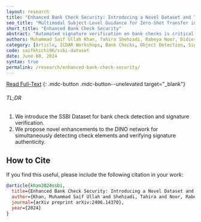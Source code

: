 ```yaml
---
layout: research
title: "Enhanced Bank Check Security: Introducing a Novel Dataset and Transformer-Based Approach for Detection and Verification"
seo_title: "Multimodal Subject-Level Guidance for Zero-Shot Transfer in Human-Centric Tasks"
short_title: "Enhanced Bank Check Security"
abstract: "Automated signature verification on bank checks is critical for fraud prevention and ensuring transaction authenticity. This task is challenging due to the coexistence of signatures with other textual and graphical elements on real-world documents. Verification systems must first detect the signature and then validate its authenticity, a dual challenge often overlooked by current datasets and methodologies focusing only on verification. To address this gap, we introduce a novel dataset specifically designed for signature verification on bank checks. This dataset includes a variety of signature styles embedded within typical check elements, providing a realistic testing ground for advanced detection methods. Moreover, we propose a novel approach for writer-independent signature verification using an object detection network. Our detection-based verification method treats genuine and forged signatures as distinct classes within an object detection framework, effectively handling both detection and verification. We employ a DINO-based network augmented with a dilation module to detect and verify signatures on check images simultaneously. Our approach achieves an AP of 99.2 for genuine and 99.4 for forged signatures, a significant improvement over the DINO baseline, which scored 93.1 and 89.3 for genuine and forged signatures, respectively. This improvement highlights our dilation module's effectiveness in reducing both false positives and negatives. Our results demonstrate substantial advancements in detection-based signature verification technology, offering enhanced security and efficiency in financial document processing."
authors: Muhammad Saif Ullah Khan, Tahira Shehzadi, Rabeya Noor, Didier Stricker, Muhammad Zeshan Afzal
category: [Article, ICDAR Workshops, Bank Checks, Object Detection, Signature Verification, Security, Dataset]
code: saifkhichi96/ssbi-dataset
date: June 08, 2024
syntax: true
permalink: /research/enhanced-bank-check-security/
---
```


[Read Full-Text](https://arxiv.org/abs/2406.14370)
{: .mdc-button .mdc-button--unelevated target="_blank"}

<!-- TL;DR -->
<div class="mdc-card mdc-card--outlined highlighted" style="margin: 1em 0;">
    <h6 class="mdc-typography--headline6">TL;DR</h6>
    <ol>
        <li>We introduce the SSBI Dataset for bank check detection and signature verification.</li>
        <li>We propose novel enhancements to the DINO network for simultaneously detecting check elements and verifying signature authenticity.</li>
    </ol>
</div>

## How to Cite

If you find this useful, please include the following citation in your work:

```bibtex
@article{khan2024ssbi,
  title={Enhanced Bank Check Security: Introducing a Novel Dataset and Transformer-Based Approach for Detection and Verification},
  author={Khan, Muhammad Saif Ullah and Shehzadi, Tahira and Noor, Rabeya and Stricker, Didier and Afzal, Muhammad Zeshan},
  journal={arXiv preprint arXiv:2406.14370},
  year={2024}
}
```